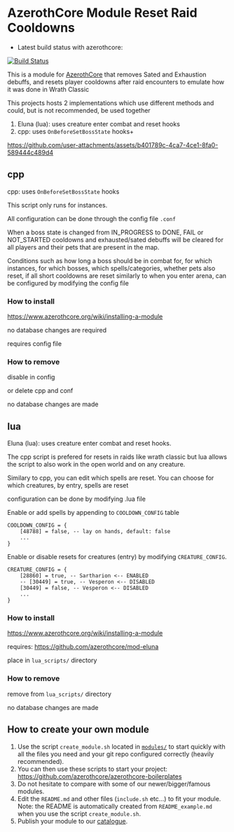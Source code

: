 # AzerothCore Module Reset Raid Cooldowns

- Latest build status with azerothcore:

[![Build Status](
https://github.com/sogladev/mod-reset-raid-cooldowns/actions/workflows/core-build.yml/badge.svg?branch=main&event=push)](https://github.com/sogladev/mod-reset-raid-cooldowns)

This is a module for [AzerothCore](http://www.azerothcore.org) that removes Sated and Exhaustion debuffs, and resets player cooldowns after raid encounters to emulate how it was done in Wrath Classic

This projects hosts 2 implementations which use different methods and could, but is not recommended, be used together

1. Eluna (lua): uses creature enter combat and reset hooks
2. cpp: uses `OnBeforeSetBossState` hooks+



https://github.com/user-attachments/assets/b401789c-4ca7-4ce1-8fa0-589444c489d4



## cpp

cpp: uses `OnBeforeSetBossState` hooks

This script only runs for instances.

All configuration can be done through the config file `.conf`

When a boss state is changed from IN_PROGRESS to  DONE, FAIL or NOT_STARTED cooldowns and exhausted/sated debuffs will be cleared for all players and their pets that are present in the map.

Conditions such as how long a boss should be in combat for, for which instances, for which bosses, which spells/categories, whether pets also reset, if all short cooldowns are reset similarly to when you enter arena, can be configured by modifying the config file

### How to install
https://www.azerothcore.org/wiki/installing-a-module

no database changes are required

requires config file


### How to remove

disable in config

or delete cpp and conf

no database changes are made

## lua

Eluna (lua): uses creature enter combat and reset hooks.

The cpp script is prefered for resets in raids like wrath classic but lua allows the script to also work in the open world and on any creature.

Similary to cpp, you can edit which spells are reset. You can choose for which creatures, by entry, spells are reset

configuration can be done by modifying .lua file

Enable or add spells by appending to `COOLDOWN_CONFIG` table
```
COOLDOWN_CONFIG = {
    [48788] = false, -- lay on hands, default: false
    ...
}
```

Enable or disable resets for creatures (entry) by modifying `CREATURE_CONFIG`.
```
CREATURE_CONFIG = {
    [28860] = true, -- Sartharion <-- ENABLED
    -- [30449] = true, -- Vesperon <-- DISABLED
    [30449] = false, -- Vesperon <-- DISABLED
    ...
}
```

### How to install
https://www.azerothcore.org/wiki/installing-a-module

requires: https://github.com/azerothcore/mod-eluna

place in `lua_scripts/` directory

### How to remove

remove from `lua_scripts/` directory

no database changes are made

## How to create your own module

1. Use the script `create_module.sh` located in [`modules/`](https://github.com/azerothcore/azerothcore-wotlk/tree/master/modules) to start quickly with all the files you need and your git repo configured correctly (heavily recommended).
1. You can then use these scripts to start your project: https://github.com/azerothcore/azerothcore-boilerplates
1. Do not hesitate to compare with some of our newer/bigger/famous modules.
1. Edit the `README.md` and other files (`include.sh` etc...) to fit your module. Note: the README is automatically created from `README_example.md` when you use the script `create_module.sh`.
1. Publish your module to our [catalogue](https://github.com/azerothcore/modules-catalogue).
